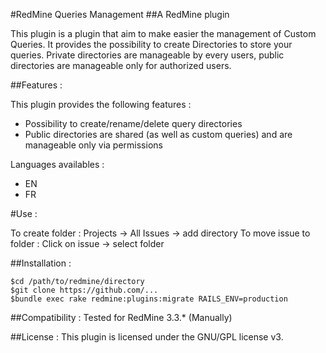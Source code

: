 #RedMine Queries Management
##A RedMine plugin

This plugin is a plugin that aim to make easier the management of Custom Queries.
It provides the possibility to create Directories to store your queries.
Private directories are manageable by every users, public directories are manageable only for authorized users.

##Features :

This plugin provides the following features :
* Possibility to create/rename/delete query directories
* Public directories are shared (as well as custom queries) and are manageable only via permissions

Languages availables :
* EN
* FR

#Use :

To create folder :
	Projects -> All Issues -> add directory
To move issue to folder :
	Click on issue -> select folder

##Installation :

	$cd /path/to/redmine/directory
	$git clone https://github.com/...
	$bundle exec rake redmine:plugins:migrate RAILS_ENV=production

##Compatibility :
Tested for RedMine 3.3.* (Manually)

##License :
This plugin is licensed under the GNU/GPL license v3.




